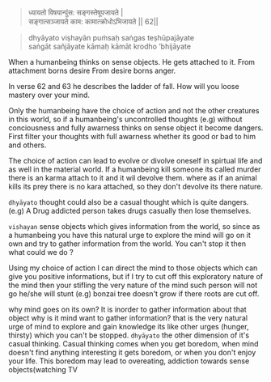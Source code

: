 

>ध्यायतो विषयान्पुंस: सङ्गस्तेषूपजायते |   
सङ्गात्सञ्जायते काम: कामात्क्रोधोऽभिजायते || 62||

>dhyāyato viṣhayān puṁsaḥ saṅgas teṣhūpajāyate  
saṅgāt sañjāyate kāmaḥ kāmāt krodho ’bhijāyate

When a humanbeing thinks on sense objects.
He gets attached to it. From attachment borns desire
From desire borns anger.

In verse 62 and 63 he describes the ladder of fall. How will you loose mastery over your mind.

Only the humanbeing have the choice of action and not the other creatures in this world, so if a humanbeing's uncontrolled thoughts 
(e.g) without conciousness and fully awarness thinks on sense object it become dangers. First filter your thoughts with full awarness whether its good or bad to him and others. 

The choice of action can lead to evolve or divolve oneself in spirtual life and as well in the material world. If a humanbeing kill someone its called murder there is an karma attach to it and it wil devolve them. where as if an animal kills its prey there is no kara attached, so they don't devolve its there nature.

`dhyāyato` thought could also be a casual thought which is quite dangers.(e.g) A Drug addicted person takes drugs casually then lose themselves.

`vishayan` sense objects which gives information from the world, so since as a humanbeing you have this natural urge to explore the mind will go on it own and try to gather information from the world. You can't stop it then what could we do ?

Using my choice of action I can direct the mind to those objects which can give you positive informations, but if I try to cut off this exploratory nature of the mind then your stifling the very nature of the mind such person will not go he/she will stunt (e.g) bonzai tree doesn't grow if there roots are cut off.

why mind goes on its own? It is inorder to gather information about that object 
why is it mind want to gather information? that is the very natural urge of mind to explore and gain knowledge its like other urges (hunger, thirsty) which you can't be stopped.
`dhyāyato` the other dimension of it's casual thinking. Casual thinking comes when you get boredom, when mind doesn't find anything interesting
it gets boredom, or when you don't enjoy your life. This boredom may lead to overeating, addiction towards sense objects(watching TV


<!--stackedit_data:
eyJoaXN0b3J5IjpbLTE4OTY4ODA5MzhdfQ==
-->